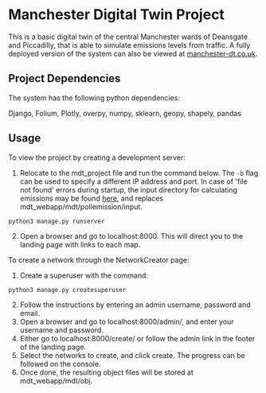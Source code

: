 # Manchester Digital Twin Project
This is a basic digital twin of the central Manchester wards of Deansgate and Piccadilly, that is able to simulate emissions levels from traffic. A fully deployed version of the system can also be viewed at [manchester-dt.co.uk](http://manchester-dt.co.uk/).

## Project Dependencies
The system has the following python dependencies:

Django, Folium, Plotly, overpy, numpy, sklearn, geopy, shapely, pandas

## Usage
To view the project by creating a development server:
1. Relocate to the mdt_project file and run the command below. The ```-b``` flag can be used to specify a different IP address and port. In case of 'file not found' errors during startup, the input directory for calculating emissions may be found [here](https://github.com/pollemission/pollemission), and replaces mdt_webapp/mdt/pollemission/input.

```python3 manage.py runserver```

2. Open a browser and go to localhost:8000. This will direct you to the landing page with links to each map.

To create a network through the NetworkCreator page:
1. Create a superuser with the command:

```python3 manage.py createsuperuser```

2. Follow the instructions by entering an admin username, password and email.
3. Open a browser and go to localhost:8000/admin/, and enter your username and password.
4. Either go to localhost:8000/create/ or follow the admin link in the footer of the landing page.
5. Select the networks to create, and click create. The progress can be followed on the console.
6. Once done, the resulting object files will be stored at mdt_webapp/mdt/obj.
